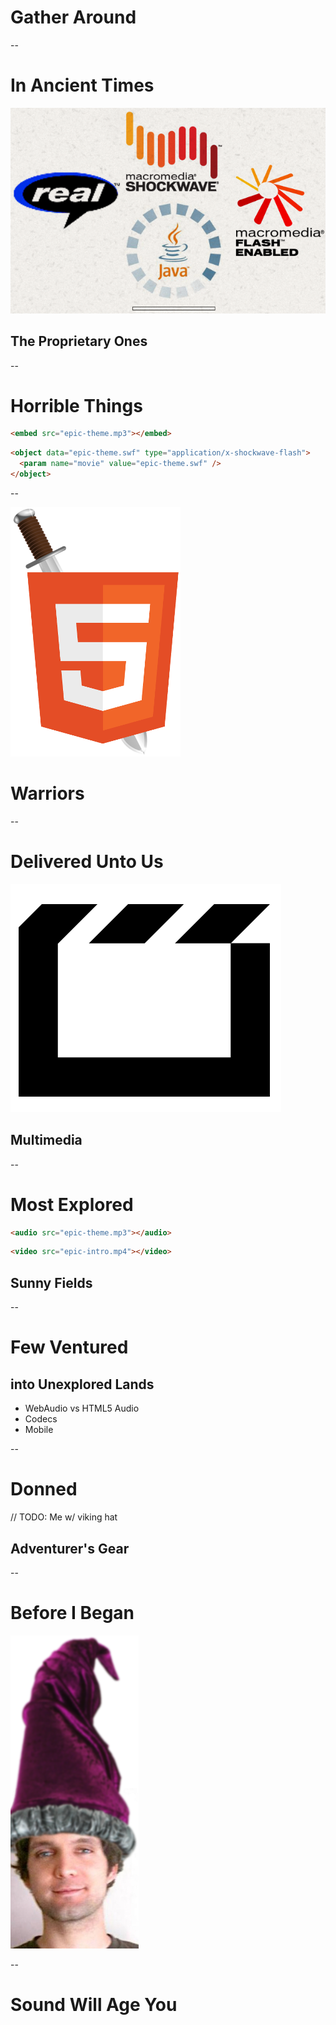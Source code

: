 # Gather Around

--

# In Ancient Times
![Proprietary Ones](img/proprietaryones.png)

## The Proprietary Ones

--

# Horrible Things

```html
<embed src="epic-theme.mp3"></embed>
```

```html
<object data="epic-theme.swf" type="application/x-shockwave-flash">
  <param name="movie" value="epic-theme.swf" />
</object>
```

--

![HTML Warriors](img/html5warrior.png)
# Warriors

--

# Delivered Unto Us
![HTML5 Multimedia](img/html5multimedia.png)
## Multimedia

--

# Most Explored

```html
<audio src="epic-theme.mp3"></audio>
```

```html
<video src="epic-intro.mp4"></video>
```

## Sunny Fields

--

# Few Ventured
## into Unexplored Lands

* WebAudio vs HTML5 Audio
* Codecs
* Mobile

--

# Donned

// TODO: Me w/ viking hat

## Adventurer's Gear

--

# Before I Began

![Daltonius](img/daltonius.png)

--

# Sound Will Age You
